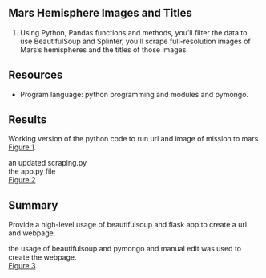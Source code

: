 ## Mars Hemisphere Images and Titles

1. Using Python, Pandas functions and methods, you’ll filter the data to use BeautifulSoup and Splinter, you’ll scrape full-resolution images of Mars’s hemispheres and the titles of those images. <br> 
	  
	
## Resources
- Program language: python programming and modules and pymongo.

## Results 

Working version of the python code to run url and image of mission to mars <br> [Figure 1](https://github.com/davidhyongae2/missiontomars/blob/main/Figure1.png).

an updated scraping.py <br>
the app.py file <br>
[Figure 2](https://github.com/davidhyongae2/missiontomars/blob/main/index.html) <br>

## Summary
Provide a high-level usage of beautifulsoup and flask app to create a url and webpage.<br> 

the usage of beautifulsoup and pymongo and manual edit was used to create the webpage.  
[Figure 3](https://github.com/davidhyongae2/surfup/blob/main/index.html). 

